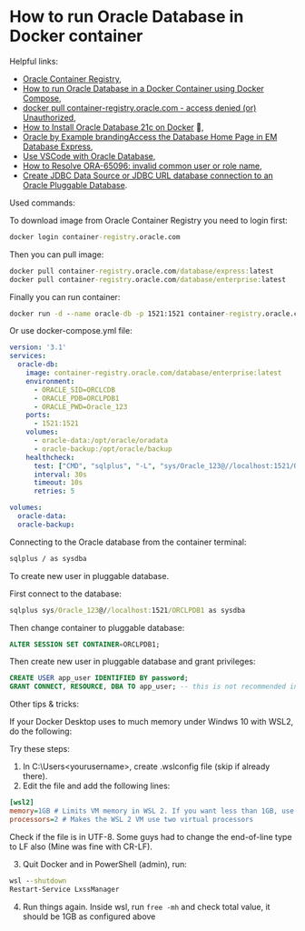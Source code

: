 # How to run Oracle Database in Docker container

Helpful links:

- [Oracle Container Registry](https://container-registry.oracle.com),
- [How to run Oracle Database in a Docker Container using Docker Compose](https://collabnix.com/how-to-run-oracle-database-in-a-docker-container-using-docker-compose/),
- [docker pull container-registry.oracle.com - access denied (or) Unauthorized](https://www.middlewareinventory.com/blog/docker-pull-container-registry-oracle-com-access-denied-or-unauthorized/),
- [How to Install Oracle Database 21c on Docker](https://docs.oracle.com/en/database/oracle/oracle-database/21/deeck/oracle-database-enterprise-edition-installation-guide-docker-containers-oracle-linux.pdf) :file_folder:,
- [Oracle by Example brandingAccess the Database Home Page in EM Database Express](https://docs.oracle.com/en/database/oracle/oracle-database/tutorial-access-em/index.html?opt-release-19c?learningpath=true&appuser=nobody&appsession=365245126555&contentid=26468&activityname=Access%20the%20Database%20Homepage%20in%20EM%20Database%20Express&eventid=6362),
- [Use VSCode with Oracle Database](https://youtu.be/u4hCAMzOTH4),
- [How to Resolve ORA-65096: invalid common user or role name](https://logic.edchen.org/how-to-resolve-ora-65096-invalid-common-user-or-role-name/),
- [Create JDBC Data Source or JDBC URL database connection to an Oracle Pluggable Database](https://technology.amis.nl/database/create-jdbc-data-source-or-jdbc-url-database-connection-to-an-oracle-pluggable-database/).

Used commands:

To download image from Oracle Container Registry you need to login first:

```cmd
docker login container-registry.oracle.com
```

Then you can pull image:

```cmd
docker pull container-registry.oracle.com/database/express:latest
docker pull container-registry.oracle.com/database/enterprise:latest
```

Finally you can run container:

```cmd
docker run -d --name oracle-db -p 1521:1521 container-registry.oracle.com/database/enterprise:latest
```

Or use docker-compose.yml file:

```yml
version: '3.1'
services:
  oracle-db:
    image: container-registry.oracle.com/database/enterprise:latest
    environment:
      - ORACLE_SID=ORCLCDB
      - ORACLE_PDB=ORCLPDB1
      - ORACLE_PWD=Oracle_123
    ports:
      - 1521:1521
    volumes:
      - oracle-data:/opt/oracle/oradata
      - oracle-backup:/opt/oracle/backup
    healthcheck:
      test: ["CMD", "sqlplus", "-L", "sys/Oracle_123@//localhost:1521/ORCLCDB as sysdba", "@healthcheck.sql"]
      interval: 30s
      timeout: 10s
      retries: 5

volumes:
  oracle-data:
  oracle-backup:
```

Connecting to the Oracle database from the container terminal:

```cmd
sqlplus / as sysdba
```

To create new user in pluggable database.

First connect to the database:

```cmd
sqlplus sys/Oracle_123@//localhost:1521/ORCLPDB1 as sysdba
```

Then change container to pluggable database:

```sql
ALTER SESSION SET CONTAINER=ORCLPDB1;
```

Then create new user in pluggable database and grant privileges:

```sql
CREATE USER app_user IDENTIFIED BY password;
GRANT CONNECT, RESOURCE, DBA TO app_user; -- this is not recommended in production!
```

Other tips & tricks:

If your Docker Desktop uses to much memory under Windws 10 with WSL2, do the following:

Try these steps:

1. In C:\Users\<yourusername>, create .wslconfig file (skip if already there). 
2. Edit the file and add the following lines:

```ini
[wsl2]
memory=1GB # Limits VM memory in WSL 2. If you want less than 1GB, use something like 500MB, not 0.5GB
processors=2 # Makes the WSL 2 VM use two virtual processors
```

Check if the file is in UTF-8. Some guys had to change the end-of-line type to LF also (Mine was fine with CR-LF).


3. Quit Docker and in PowerShell (admin), run:

```cmd
wsl --shutdown
Restart-Service LxssManager
```

4. Run things again. Inside wsl, run `free -mh` and check total value, it should be 1GB as configured above
